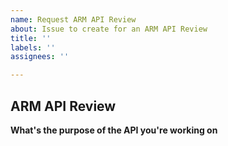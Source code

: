 ```yaml
---
name: Request ARM API Review
about: Issue to create for an ARM API Review
title: ''
labels: ''
assignees: ''

---
```


## ARM API Review ##
**What's the purpose of the API you're working on**
